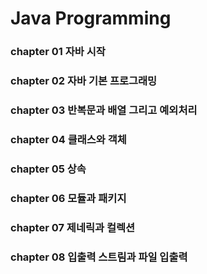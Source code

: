 # Java Programming

### chapter 01 자바 시작

### chapter 02 자바 기본 프로그래밍

### chapter 03 반복문과 배열 그리고 예외처리

### chapter 04 클래스와 객체

### chapter 05 상속

### chapter 06 모듈과 패키지

### chapter 07 제네릭과 컬렉션

### chapter 08 입출력 스트림과 파일 입출력